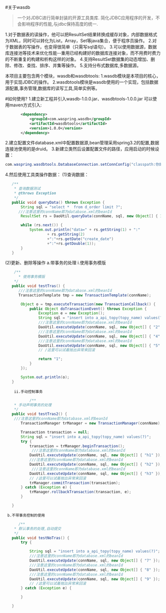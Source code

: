 #关于wasdb
>一个对JDBC进行简单封装的开源工具类库.
>简化JDBC应用程序的开发，不会影响程序的性能,与jdbc保持高度的统一.

1.对于数据表的读操作，他可以把ResultSet结果转换成缓存对象，内部数据格式为XML，同时可以转化为List，Array，Set等java集合，便于程序员操作。
2.对于数据表的写操作，也变得很简单（只需写sql语句）。
3.可以使用数据源，数据库连接池等技术来优化性能--重用已经构建好的数据库连接对象，而不用费时费力的不断重复的构建和析构这样的对象。
4.支持ResultSet数据集的动态增加、删除、修改、查找、排序、并集等操作。
5.支持分布式数据库,多数据源。

本项目主要包含两个模块，wasdb和wasdbtools:
1.wasdb模块是本项目的核心，用于实现JDBC的操作。
2.wasdbtools模块是wasdb使用的一个实现，包括数据源配置,事务管理,数据库的读写工具,简单实例等。


#如何使用?
1.建立新工程并引入wasdb-1.0.0.jar、wasdbtools-1.0.0.jar
   可以使用maven方式引入:
 ``` xml
     	<dependency>
			<groupId>com.waspring.wasdb</groupId>
			<artifactId>wasdbtools</artifactId>
			<version>1.0.0</version>
		</dependency>
```
2.建立配置文件database.xml中配置数据源,bean管理采用spring3.2的配置,数据连接池使用的是druid。
3.新建立类然后设置配置文件的路径，应用启动的时候设置：
 ``` java
com.waspring.wasdbtools.DatabaseConnection.setConnConfig("classpath:你的路径/database.xml");
 ```
4.然后使用工具类操作数据：
   (1)查询数据：
 ``` java
	/**
	 * 查询数据测试
	 * @throws Exception
	 */
	public void queryData() throws Exception {
		String sql = "select *  from d_order limit ?";
       ///注意这里的connName即为database.xml的beanId
		ResultSet rs = DaoUtil.queryData(connName, sql, new Object[] { 10 });

		while (rs.next()) {
			System.out.println("data=" + rs.getString(1) + ":"
					+ rs.getString(2)
					+":"+rs.getDate("create_date")
					+":"+rs.getDouble(1));
		}
	}
 ```
  (2)更新、删除等操作
     a.带事务的处理
	    i.使用事务模版
 ``` java
	 /**
	   * 使用事务模版
	 */
	public void testTras() {
	   ///注意这里的connName即为database.xml的beanId
       TransactionTemplate tmp = new TransactionTemplate(connName);

		Object o = tmp.executeTransaction(new TransactionCallback() {
			public Object doTransactionEvent() throws Exception {
				Exception e = new Exception();
				String sql = "insert into a_api_topy(topy_name) values(?)";
                ///注意这里的connName即为database.xml的beanId
				DaoUtil.executeUpdate(connName, sql, new Object[] { "2" });
                ///注意这里的connName即为database.xml的beanId
				DaoUtil.executeUpdate(connName, sql, new Object[] { "4" });
                ///注意这里的connName即为database.xml的beanId
				DaoUtil.executeUpdate(connName, sql, new Object[] { "5" });
				// /这里可以试着抛出异常来回滚

				return "1";
			}
		});

		System.out.println(o);
	}
 ```
		ii.手动控制事务
		
 ``` java
		    /**
	 * 手动声明事务的处理
	 */
	public void testTras2() {
	 ///注意这里的connName即为database.xml的beanId
		TransactionManager trManager = new TransactionManager(connName);

		Transaction transaction = null;
		String sql = "insert into a_api_topy(topy_name) values(?)";
		try {
			transaction = trManager.beginTransaction();
			 ///注意这里的connName即为database.xml的beanId
			DaoUtil.executeUpdate(connName, sql, new Object[] { "h1" });
            ///注意这里的connName即为database.xml的beanId
			DaoUtil.executeUpdate(connName, sql, new Object[] { "h2" });
             ///注意这里的connName即为database.xml的beanId
			DaoUtil.executeUpdate(connName, sql, new Object[] { "h3" });
			// /这里可以试着抛出异常来回滚
			trManager.commitTransaction(transaction);
		} catch (Exception e) {
			trManager.rollbackTransaction(transaction, e);
		}

	}
 ```
	 b.不带事务控制的使用
 ``` java
	   /**
	 * 默认事务的处理,自动提交
	 */
	public void testNoTras() {
		try {

			String sql = "insert into a_api_topy(topy_name) values(?)";
            ///注意这里的connName即为database.xml的beanId
			DaoUtil.executeUpdate(connName, sql, new Object[] { "7" });
            ///注意这里的connName即为database.xml的beanId
			DaoUtil.executeUpdate(connName, sql, new Object[] { "8" });
            ///注意这里的connName即为database.xml的beanId
			DaoUtil.executeUpdate(connName, sql, new Object[] { "9" });
			// /这里可以试着抛出异常来回滚
		} catch (Exception e) {

		}

	}
 ```
	
	
	
	
	
	